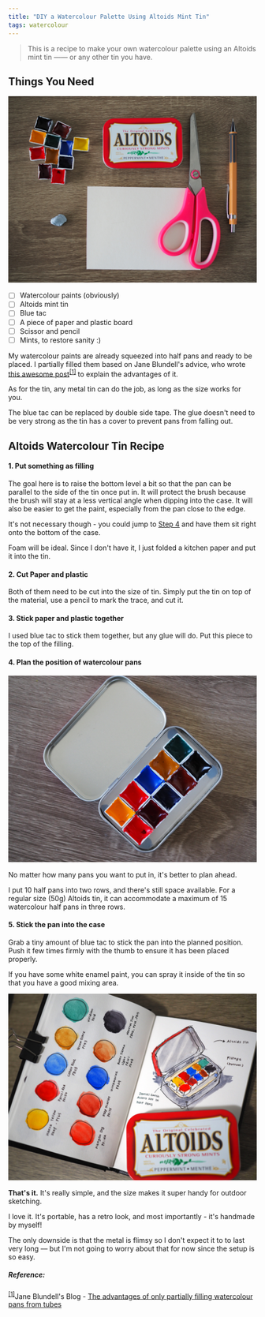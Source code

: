 ```yaml
---
title: "DIY a Watercolour Palette Using Altoids Mint Tin"
tags: watercolour
---
```


> This is a recipe to make your own watercolour palette using an Altoids mint tin —— or any other tin you have.

## Things You Need

![img](materials.jpg)

- [ ] Watercolour paints (obviously)
- [ ] Altoids mint tin
- [ ] Blue tac
- [ ] A piece of paper and plastic board
- [ ] Scissor and pencil
- [ ] Mints, to restore sanity :)

<!-- ![img](halfpan.jpg) -->

My watercolour paints are already squeezed into half pans and ready to be placed. I partially filled them based on Jane Blundell's advice, who wrote [this awesome post](https://janeblundellart.blogspot.com/2013/05/the-advantages-of-only-partially.html)<sup id="jane">[[1]](#user-ref)</sup> to explain the advantages of it.

As for the tin, any metal tin can do the job, as long as the size works for you.

The blue tac can be replaced by double side tape. The glue doesn't need to be very strong as the tin has a cover to prevent pans from falling out.

## Altoids Watercolour Tin Recipe

#### 1. Put something as filling

The goal here is to raise the bottom level a bit so that the pan can be parallel to the side of the tin once put in. It will protect the brush because the brush will stay at a less vertical angle when dipping into the case. It will also be easier to get the paint, especially from the pan close to the edge.

It's not necessary though - you could jump to [Step 4](#4-plan-the-position-of-watercolour-pans) and have them sit right onto the bottom of the case.

Foam will be ideal. Since I don't have it, I just folded a kitchen paper and put it into the tin.

#### 2. Cut Paper and plastic

Both of them need to be cut into the size of tin. Simply put the tin on top of the material, use a pencil to mark the trace, and cut it.

#### 3. Stick paper and plastic together

I used blue tac to stick them together, but any glue will do. Put this piece to the top of the filling.

#### 4. Plan the position of watercolour pans

![img](altoidstin.jpg)

No matter how many pans you want to put in, it's better to plan ahead.

I put 10 half pans into two rows, and there's still space available. For a regular size (50g) Altoids tin, it can accommodate a maximum of 15 watercolour half pans in three rows.

#### 5. Stick the pan into the case

Grab a tiny amount of blue tac to stick the pan into the planned position. Push it few times firmly with the thumb to ensure it has been placed properly.

If you have some white enamel paint, you can spray it inside of the tin so that you have a good mixing area.

![img](sketch.jpg)

**That's it.** It's really simple, and the size makes it super handy for outdoor sketching.

I love it. It's portable, has a retro look, and most importantly - it's handmade by myself!

The only downside is that the metal is flimsy so I don't expect it to to last very long –– but I'm not going to worry about that for now since the setup is so easy.

##### Reference:

<sup>[[1]](#jane)</sup>Jane Blundell's Blog - [The advantages of only partially filling watercolour pans from tubes](https://janeblundellart.blogspot.com/2013/05/the-advantages-of-only-partially.html)
